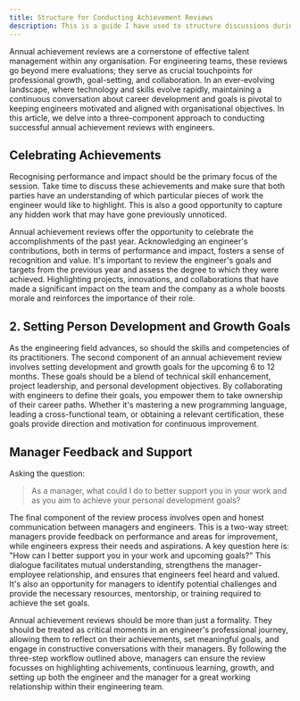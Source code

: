 ```yaml
---
title: Structure for Conducting Achievement Reviews
description: This is a guide I have used to structure discussions during achievement reviews.
---
```


Annual achievement reviews are a cornerstone of effective talent management within any organisation. For engineering teams, these reviews go beyond mere evaluations; they serve as crucial touchpoints for professional growth, goal-setting, and collaboration. In an ever-evolving landscape, where technology and skills evolve rapidly, maintaining a continuous conversation about career development and goals is pivotal to keeping engineers motivated and aligned with organisational objectives. In this article, we delve into a three-component approach to conducting successful annual achievement reviews with engineers.

## Celebrating Achievements

Recognising performance and impact should be the primary focus of the session. Take time to discuss these achievements and make sure that both parties have an understanding of which particular pieces of work the engineer would like to highlight. This is also a good opportunity to capture any hidden work that may have gone previously unnoticed.

Annual achievement reviews offer the opportunity to celebrate the accomplishments of the past year. Acknowledging an engineer's contributions, both in terms of performance and impact, fosters a sense of recognition and value. It's important to review the engineer's goals and targets from the previous year and assess the degree to which they were achieved. Highlighting projects, innovations, and collaborations that have made a significant impact on the team and the company as a whole boosts morale and reinforces the importance of their role.

## 2. Setting Person Development and Growth Goals

As the engineering field advances, so should the skills and competencies of its practitioners. The second component of an annual achievement review involves setting development and growth goals for the upcoming 6 to 12 months. These goals should be a blend of technical skill enhancement, project leadership, and personal development objectives. By collaborating with engineers to define their goals, you empower them to take ownership of their career paths. Whether it's mastering a new programming language, leading a cross-functional team, or obtaining a relevant certification, these goals provide direction and motivation for continuous improvement.

## Manager Feedback and Support

Asking the question:

> As a manager, what could I do to better support you in your work and as you aim to achieve your personal development goals?

The final component of the review process involves open and honest communication between managers and engineers. This is a two-way street: managers provide feedback on performance and areas for improvement, while engineers express their needs and aspirations. A key question here is: "How can I better support you in your work and upcoming goals?" This dialogue facilitates mutual understanding, strengthens the manager-employee relationship, and ensures that engineers feel heard and valued. It's also an opportunity for managers to identify potential challenges and provide the necessary resources, mentorship, or training required to achieve the set goals.

Annual achievement reviews should be more than just a formality. They should be treated as critical moments in an engineer's professional journey, allowing them to reflect on their achievements, set meaningful goals, and engage in constructive conversations with their managers. By following the three-step workflow outlined above, managers can ensure the review focusses on highlighting achivements, continuous learning, growth, and setting up both the engineer and the manager for a great working relationship within their engineering team.